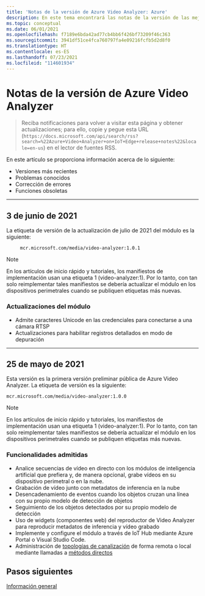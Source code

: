 ```yaml
---
title: 'Notas de la versión de Azure Video Analyzer: Azure'
description: En este tema encontrará las notas de la versión de las mejoras, las versiones, las correcciones de errores y los problemas conocidos de Azure Video Analyzer.
ms.topic: conceptual
ms.date: 06/01/2021
ms.openlocfilehash: f7189e6bda42ad77cb4bb6f426bf73209f46c363
ms.sourcegitcommit: 3941df51ce4fca760797fa4e09216fcfb5d2d8f0
ms.translationtype: HT
ms.contentlocale: es-ES
ms.lasthandoff: 07/23/2021
ms.locfileid: "114601934"
---
```

# <a name="azure-video-analyzer-release-notes"></a>Notas de la versión de Azure Video Analyzer

>Reciba notificaciones para volver a visitar esta página y obtener actualizaciones; para ello, copie y pegue esta URL (`https://docs.microsoft.com/api/search/rss?search=%22Azure+Video+Analyzer+on+IoT+Edge+release+notes%22&locale=en-us`) en el lector de fuentes RSS.

En este artículo se proporciona información acerca de lo siguiente:

* Versiones más recientes
* Problemas conocidos
* Corrección de errores
* Funciones obsoletas

<hr width=100%>

## <a name="june-3-2021"></a>3 de junio de 2021

La etiqueta de versión de la actualización de julio de 2021 del módulo es la siguiente:

```
     mcr.microsoft.com/media/video-analyzer:1.0.1
```
> [!NOTE]
> En los artículos de inicio rápido y tutoriales, los manifiestos de implementación usan una etiqueta 1 (video-analyzer:1). Por lo tanto, con tan solo reimplementar tales manifiestos se debería actualizar el módulo en los dispositivos perimetrales cuando se publiquen etiquetas más nuevas.

### <a name="module-updates"></a>Actualizaciones del módulo
* Admite caracteres Unicode en las credenciales para conectarse a una cámara RTSP
* Actualizaciones para habilitar registros detallados en modo de depuración

<hr width=100%>

## <a name="may-25-2021"></a>25 de mayo de 2021

Esta versión es la primera versión preliminar pública de Azure Video Analyzer. La etiqueta de versión es la siguiente:

```
mcr.microsoft.com/media/video-analyzer:1.0.0
```

> [!NOTE]
> En los artículos de inicio rápido y tutoriales, los manifiestos de implementación usan una etiqueta 1 (video-analyzer:1). Por lo tanto, con tan solo reimplementar tales manifiestos se debería actualizar el módulo en los dispositivos perimetrales cuando se publiquen etiquetas más nuevas.

### <a name="supported-functionalities"></a>Funcionalidades admitidas

* Analice secuencias de vídeo en directo con los módulos de inteligencia artificial que prefiera y, de manera opcional, grabe vídeos en su dispositivo perimetral o en la nube.
* Grabación de vídeo junto con metadatos de inferencia en la nube
* Desencadenamiento de eventos cuando los objetos cruzan una línea con su propio modelo de detección de objetos
* Seguimiento de los objetos detectados por su propio modelo de detección 
* Uso de widgets (componentes web) del reproductor de Video Analyzer para reproducir metadatos de inferencia y vídeo grabado
* Implemente y configure el módulo a través de IoT Hub mediante Azure Portal o Visual Studio Code.
* Administración de [topologías de canalización](pipeline.md#pipeline-topologies) de forma remota o local mediante llamadas a [métodos directos](direct-methods.md)

## <a name="next-steps"></a>Pasos siguientes

[Información general](overview.md)
